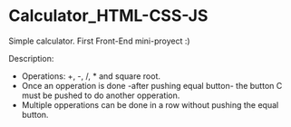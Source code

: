 # Calculator_HTML-CSS-JS
Simple calculator. First Front-End mini-proyect :)

Description:
- Operations: +, -, /, * and square root.
- Once an opperation is done -after pushing equal button- the button C must be pushed to do another opperation.
- Multiple opperations can be done in a row without pushing the equal button.

